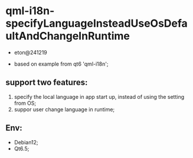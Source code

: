 # qml-i18n-specifyLanguageInsteadUseOsDefaultAndChangeInRuntime
- eton@241219

- based on example from qt6 'qml-i18n';

## support two features:
1. specify the local language in app start up, instead of using the setting from OS;
2. suppor user change language in runtime;

## Env:
- Debian12;
- Qt6.5; 

